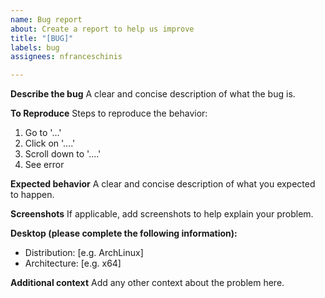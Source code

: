 ```yaml
---
name: Bug report
about: Create a report to help us improve
title: "[BUG]"
labels: bug
assignees: nfranceschinis

---
```


**Describe the bug**
A clear and concise description of what the bug is.

**To Reproduce**
Steps to reproduce the behavior:
1. Go to '...'
2. Click on '....'
3. Scroll down to '....'
4. See error

**Expected behavior**
A clear and concise description of what you expected to happen.

**Screenshots**
If applicable, add screenshots to help explain your problem.

**Desktop (please complete the following information):**
 - Distribution: [e.g. ArchLinux]
 - Architecture: [e.g. x64]

**Additional context**
Add any other context about the problem here.
